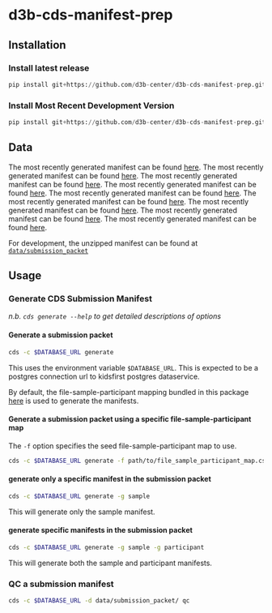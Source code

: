 # d3b-cds-manifest-prep

## Installation

### Install latest release

```python
pip install git+https://github.com/d3b-center/d3b-cds-manifest-prep.git@latest-release
```

### Install Most Recent Development Version

```python
pip install git+https://github.com/d3b-center/d3b-cds-manifest-prep.git
```

## Data

<!---line below is generated by prerelease script insert_version_url_here --->
The most recently generated manifest can be found [here](https://github.com/d3b-center/d3b-cds-manifest-prep/releases/tag/0.10.0).
The most recently generated manifest can be found [here](https://github.com/d3b-center/d3b-cds-manifest-prep/releases/tag/0.9.0).
The most recently generated manifest can be found [here](https://github.com/d3b-center/d3b-cds-manifest-prep/releases/tag/0.8.1).
The most recently generated manifest can be found [here](https://github.com/d3b-center/d3b-cds-manifest-prep/releases/tag/0.8.0).
The most recently generated manifest can be found [here](https://github.com/d3b-center/d3b-cds-manifest-prep/releases/tag/0.7.1).
The most recently generated manifest can be found [here](https://github.com/d3b-center/d3b-cds-manifest-prep/releases/tag/0.7.0).
The most recently generated manifest can be found [here](https://github.com/d3b-center/d3b-cds-manifest-prep/releases/tag/0.6.0).
The most recently generated manifest can be found [here](https://github.com/d3b-center/d3b-cds-manifest-prep/releases/tag/0.5.3).
The most recently generated manifest can be found [here](https://github.com/d3b-center/d3b-cds-manifest-prep/releases/tag/0.5.2).

For development, the unzipped manifest can be found at [`data/submission_packet`](data/submission_packet)

## Usage

### Generate CDS Submission Manifest

*n.b. `cds generate --help` to get detailed descriptions of options*

#### Generate a submission packet

```sh
cds -c $DATABASE_URL generate
```

This uses the environment variable `$DATABASE_URL`. This is expected to be a
postgres connection url to kidsfirst postgres dataservice.

By default, the file-sample-participant mapping bundled in this package
[here](cds/data/file_sample_participant_map.csv) is used to generate the
manifests.

#### Generate a submission packet using a specific file-sample-participant map

The `-f` option specifies the seed file-sample-participant map to use.

```sh
cds -c $DATABASE_URL generate -f path/to/file_sample_participant_map.csv
```

#### generate only a specific manifest in the submission packet

```sh
cds -c $DATABASE_URL generate -g sample
```

This will generate only the sample manifest.

#### generate specific manifests in the submission packet

```sh
cds -c $DATABASE_URL generate -g sample -g participant
```

This will generate both the sample and participant manifests.

### QC a submission manifest

```sh
cds -c $DATABASE_URL -d data/submission_packet/ qc
```
